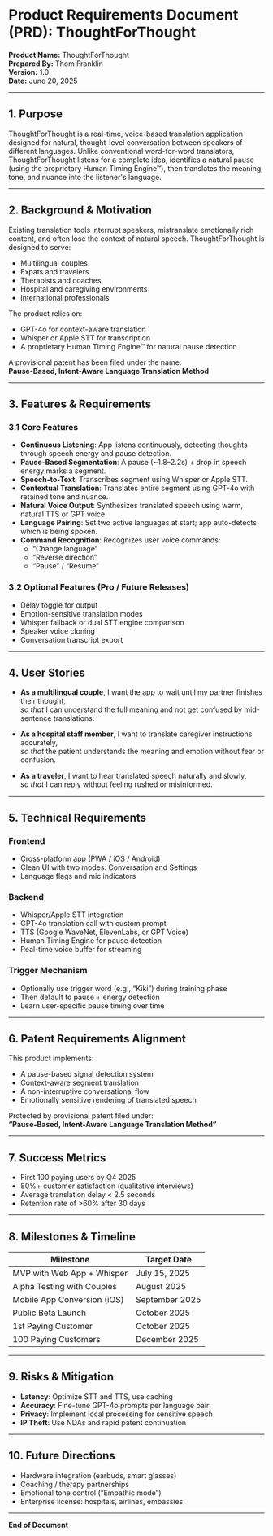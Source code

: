 # Product Requirements Document (PRD): ThoughtForThought

**Product Name:** ThoughtForThought  
**Prepared By:** Thom Franklin  
**Version:** 1.0  
**Date:** June 20, 2025

---

## 1. Purpose

ThoughtForThought is a real-time, voice-based translation application designed for natural, thought-level conversation between speakers of different languages. Unlike conventional word-for-word translators, ThoughtForThought listens for a complete idea, identifies a natural pause (using the proprietary Human Timing Engine™), then translates the meaning, tone, and nuance into the listener's language.

---

## 2. Background & Motivation

Existing translation tools interrupt speakers, mistranslate emotionally rich content, and often lose the context of natural speech. ThoughtForThought is designed to serve:

- Multilingual couples  
- Expats and travelers  
- Therapists and coaches  
- Hospital and caregiving environments  
- International professionals  

The product relies on:

- GPT-4o for context-aware translation  
- Whisper or Apple STT for transcription  
- A proprietary Human Timing Engine™ for natural pause detection  

A provisional patent has been filed under the name:  
**Pause-Based, Intent-Aware Language Translation Method**

---

## 3. Features & Requirements

### 3.1 Core Features

- **Continuous Listening**: App listens continuously, detecting thoughts through speech energy and pause detection.  
- **Pause-Based Segmentation**: A pause (~1.8–2.2s) + drop in speech energy marks a segment.  
- **Speech-to-Text**: Transcribes segment using Whisper or Apple STT.  
- **Contextual Translation**: Translates entire segment using GPT-4o with retained tone and nuance.  
- **Natural Voice Output**: Synthesizes translated speech using warm, natural TTS or GPT voice.  
- **Language Pairing**: Set two active languages at start; app auto-detects which is being spoken.  
- **Command Recognition**: Recognizes user voice commands:  
  - “Change language”  
  - “Reverse direction”  
  - “Pause” / “Resume”  

### 3.2 Optional Features (Pro / Future Releases)

- Delay toggle for output  
- Emotion-sensitive translation modes  
- Whisper fallback or dual STT engine comparison  
- Speaker voice cloning  
- Conversation transcript export  

---

## 4. User Stories

- **As a multilingual couple**, I want the app to wait until my partner finishes their thought,  
  _so that_ I can understand the full meaning and not get confused by mid-sentence translations.

- **As a hospital staff member**, I want to translate caregiver instructions accurately,  
  _so that_ the patient understands the meaning and emotion without fear or confusion.

- **As a traveler**, I want to hear translated speech naturally and slowly,  
  _so that_ I can reply without feeling rushed or misinformed.

---

## 5. Technical Requirements

### Frontend

- Cross-platform app (PWA / iOS / Android)  
- Clean UI with two modes: Conversation and Settings  
- Language flags and mic indicators  

### Backend

- Whisper/Apple STT integration  
- GPT-4o translation call with custom prompt  
- TTS (Google WaveNet, ElevenLabs, or GPT Voice)  
- Human Timing Engine for pause detection  
- Real-time voice buffer for streaming  

### Trigger Mechanism

- Optionally use trigger word (e.g., “Kiki”) during training phase  
- Then default to pause + energy detection  
- Learn user-specific pause timing over time  

---

## 6. Patent Requirements Alignment

This product implements:

- A pause-based signal detection system  
- Context-aware segment translation  
- A non-interruptive conversational flow  
- Emotionally sensitive rendering of translated speech  

Protected by provisional patent filed under:  
**“Pause-Based, Intent-Aware Language Translation Method”**

---

## 7. Success Metrics

- First 100 paying users by Q4 2025  
- 80%+ customer satisfaction (qualitative interviews)  
- Average translation delay < 2.5 seconds  
- Retention rate of >60% after 30 days  

---

## 8. Milestones & Timeline

| Milestone                       | Target Date     |
|---------------------------------|-----------------|
| MVP with Web App + Whisper      | July 15, 2025   |
| Alpha Testing with Couples      | August 2025     |
| Mobile App Conversion (iOS)     | September 2025  |
| Public Beta Launch              | October 2025    |
| 1st Paying Customer             | October 2025    |
| 100 Paying Customers            | December 2025   |

---

## 9. Risks & Mitigation

- **Latency**: Optimize STT and TTS, use caching  
- **Accuracy**: Fine-tune GPT-4o prompts per language pair  
- **Privacy**: Implement local processing for sensitive speech  
- **IP Theft**: Use NDAs and rapid patent continuation  

---

## 10. Future Directions

- Hardware integration (earbuds, smart glasses)  
- Coaching / therapy partnerships  
- Emotional tone control (“Empathic mode”)  
- Enterprise license: hospitals, airlines, embassies  

---

**End of Document**
